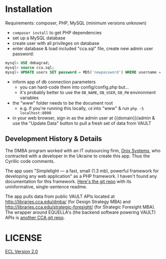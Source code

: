 # Installation

Requirements: composer, PHP, MySQL (minimum versions unknown)

- `composer install` to get PHP dependencies
- set up a MySQL database
- create user with all privileges on database
- enter database & load included "cca.sql" file, create new admin user password:

```sql
mysql> USE dmbagrad;
mysql> source cca.sql;
mysql> UPDATE users SET password = MD5('newpassword') WHERE username = 'admin';
```

- inform app of db connection parameters
    + you can hard-code them into config/config.php but…
    + it's probably better to use the `DB_NAME`, `DB_USER`, `DB_PW` environment variables
- the "www" folder needs to be the document root
    + e.g. if you're running this locally, `cd` into "www" & run `php -S localhost:8000`
- in your web browser, sign in as the admin user at {{domain}}/admin & use the "Update Data" button to pull a fresh set of data from VAULT

## Development History & Details

The DMBA program worked with an IT outsourcing firm, [Onix Systems](https://onix-systems.com/), who contracted with a developer in the Ukraine to create this app. Thus the Cyrillic code comments.

The app uses "Simplelight — a fast, small (1.3 mb), powerful framework for developing any web application" as a PHP framework. I haven't found any documentation for this framework. [Here's the git repo](https://github.com/canabina/SimplelightCore) with its uninformative, single-sentence readme.

The app pulls data from public VAULT APIs located at http://libraries.cca.edu/dmba/ (for Design Strategy MBA) and http://libraries.cca.edu/strategic-foresight/ (for Strategic Foresight MBA). The wrapper around EQUELLA's (the backend software powering VAULT) APIs is [another CCA git repo](https://github.com/cca/dmba_vault_api).

# LICENSE

[ECL Version 2.0](https://opensource.org/licenses/ECL-2.0)
